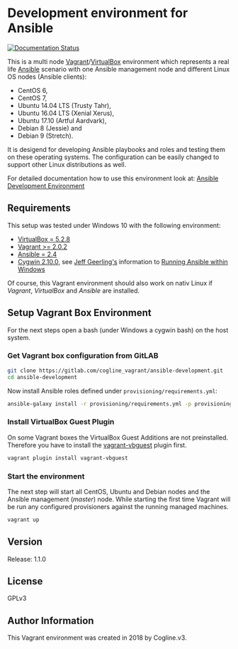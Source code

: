 # Development environment for Ansible

[![Documentation Status](https://readthedocs.org/projects/ansible-development/badge/?version=latest)](http://ansible-development.readthedocs.io/en/latest/?badge=latest)

This is a multi node [Vagrant](https://www.vagrantup.com/ "Vagrant")/[VirtualBox](https://www.virtualbox.org/ "VirtualBox")
environment which represents a real life [Ansible](http://docs.ansible.com/ansible/ "Ansible")
scenario with one Ansible management node and different Linux OS nodes (Ansible
clients):

* CentOS 6, 
* CentOS 7, 
* Ubuntu 14.04 LTS (Trusty Tahr),
* Ubuntu 16.04 LTS (Xenial Xerus),
* Ubuntu 17.10 (Artful Aardvark),
* Debian 8 (Jessie) and
* Debian 9 (Stretch).

It is desigend for developing Ansible playbooks and roles and testing them on
these operating systems. The configuration can be easily changed to support
other Linux distributions as well.

For detailed documentation how to use this environment look at:
[Ansible Development Environment](http://ansible-development.readthedocs.io/en/latest/ "Ansible Development Environment") 

## Requirements

This setup was tested under Windows 10 with the following environment:
* [VirtualBox = 5.2.8](https://www.virtualbox.org/)
* [Vagrant >= 2.0.2](https://www.vagrantup.com/)
* [Ansible = 2.4](http://docs.ansible.com/ansible/)
* [Cygwin 2.10.0](https://www.cygwin.com/), see [Jeff Geerling's](https://www.jeffgeerling.com/) information to [Running Ansible within Windows](http://www.jeffgeerling.com/blog/running-ansible-within-windows)

Of course, this Vagrant environment should also work on nativ Linux if *Vagrant*, *VirtualBox* and *Ansible* are installed.


## Setup Vagrant Box Environment

For the next steps open a bash (under Windows a cygwin bash) on the host system.

### Get Vagrant box configuration from GitLAB

```bash
git clone https://gitlab.com/cogline_vagrant/ansible-development.git
cd ansible-development
```

Now install Ansible roles defined under `provisioning/requirements.yml`:

```bash
ansible-galaxy install -r provisioning/requirements.yml -p provisioning/roles
```

### Install VirtualBox Guest Plugin

On some Vagrant boxes the VirtualBox Guest Additions are not preinstalled. Therefore you have to install the [vagrant-vbguest](https://github.com/dotless-de/vagrant-vbguest) plugin first.
```bash
vagrant plugin install vagrant-vbguest
```

### Start the environment

The next step will start all CentOS, Ubuntu and Debian nodes and the Ansible management (*master*) node. While starting the first time Vagrant will be run any configured provisioners against the running managed machines.

```bash
vagrant up
```

## Version

Release: 1.1.0

## License

GPLv3

## Author Information

This Vagrant environment was created in 2018 by Cogline.v3.
